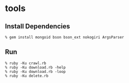 tools
=====

Install Dependencies
--------------------

    % gem install mongoid bson bson_ext nokogiri ArgsParser

Run
---

    % ruby -Ku crawl.rb
    % ruby -Ku download.rb -help
    % ruby -Ku download.rb -loop
    % ruby -Ku delete.rb
